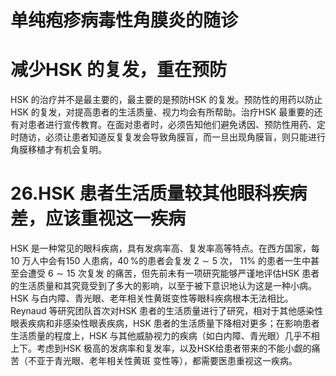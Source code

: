 # 单纯疱疹病毒性角膜炎的随诊  
#  减少HSK 的复发，重在预防  
HSK 的治疗并不是最主要的，最主要的是预防HSK 的复发。预防性的用药以防止HSK 的复发，对提高患者的生活质量、视力均会有所帮助。治疗HSK 最重要的还有对患者进行宣传教育。在面对患者时，必须告知他们避免诱因、预防性用药、定时随访，必须让患者知道反复复发会导致角膜盲，而一旦出现角膜盲，则只能进行角膜移植才有机会复明。  
# 26.HSK 患者生活质量较其他眼科疾病差，应该重视这一疾病  
HSK 是一种常见的眼科疾病，具有发病率高、复发率高等特点。在西方国家，每10 万人中会有150 人患病，$40\,\%$的患者会复发 $2\sim5$  次， $11\%$ 的患者一生中甚至会遭受 $6\sim15$  次复发 的痛苦，但先前未有一项研究能够严谨地评估HSK 患者的生活质量和其究竟受到了多大的影响，以至于被下意识地认为这是一种小病。  
HSK 与白内障、青光眼、老年相关性黄斑变性等眼科疾病根本无法相比。Reynaud 等研究团队首次对HSK 患者的生活质量进行了研究，相对于其他感染性眼表疾病和非感染性眼表疾病，HSK 患者的生活质量下降相对更多；在影响患者生活质量的程度上，HSK 与其他威胁视力的疾病（如白内障、青光眼）几乎不相上下。考虑到HSK 极高的发病率和复发率，以及HSK给患者带来的不能小觑的痛苦（不亚于青光眼、老年相关性黄斑 变性等），都需要医患重视这一疾病。  
